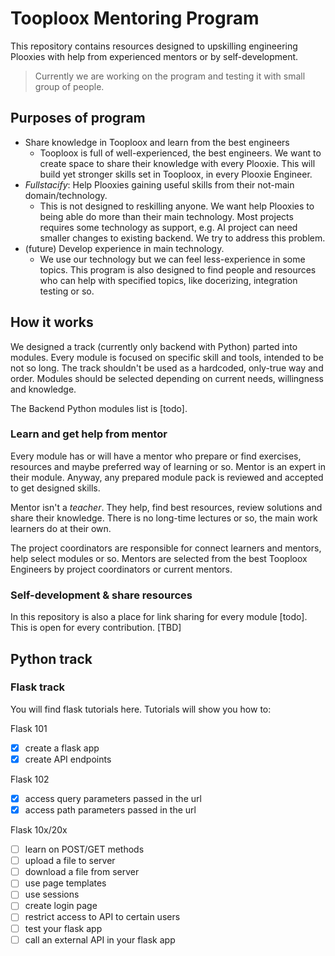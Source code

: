 # Tooploox Mentoring Program
This repository contains resources designed to upskilling engineering Plooxies with help from experienced mentors or by self-development.

> Currently we are working on the program and testing it with small group of people.

## Purposes of program
* Share knowledge in Tooploox and learn from the best engineers
  * Tooploox is full of well-experienced, the best engineers. We want to create space to
    share their knowledge with every Plooxie. This will build yet stronger skills set in Tooploox, in every Plooxie Engineer.
* _Fullstacify_: Help Plooxies gaining useful skills from their not-main domain/technology. 
  * This is not designed to reskilling anyone. We want help Plooxies to being able
    do more than their main technology. Most projects requires some technology as support,
    e.g. AI project can need smaller changes to existing backend. We try to address this problem.
* (future) Develop experience in main technology.
  * We use our technology but we can feel less-experience in some topics. This program is
    also designed to find people and resources who can help with specified topics, like
    docerizing, integration testing or so.

## How it works

We designed a track (currently only backend with Python) parted into modules. Every module
is focused on specific skill and tools, intended to be not so long. The track shouldn't be
used as a hardcoded, only-true way and order. Modules should be selected depending on
current needs, willingness and knowledge.

The Backend Python modules list is [todo].

### Learn and get help from mentor

Every module has or will have a mentor who prepare or find
exercises, resources and maybe preferred way of learning or so. Mentor is an expert
in their module. Anyway, any prepared module pack is reviewed and accepted to get designed
skills.

Mentor isn't a _teacher_. They help, find best resources, review solutions and share their
knowledge. There is no long-time lectures or so, the main work learners do at their own.

The project coordinators are responsible for connect learners and mentors, help select modules or so. Mentors are selected from the best Tooploox Engineers by project coordinators or current mentors.

### Self-development & share resources

In this repository is also a place for link sharing for every module [todo]. This is open
for every contribution. [TBD]

## Python track

### Flask track

You will find flask tutorials here.
Tutorials will show you how to:

Flask 101
- [x] create a flask app
- [x] create API endpoints

Flask 102
- [x] access query parameters passed in the url
- [x] access path parameters passed in the url

Flask 10x/20x

- [ ] learn on POST/GET methods
- [ ] upload a file to server
- [ ] download a file from server
- [ ] use page templates
- [ ] use sessions
- [ ] create login page
- [ ] restrict access to API to certain users
- [ ] test your flask app
- [ ] call an external API in your flask app